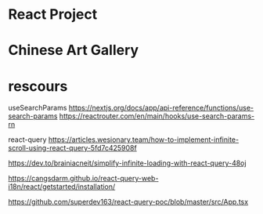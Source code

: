 # React Project

<h1>Chinese Art Gallery</h1>

# rescours

useSearchParams
https://nextjs.org/docs/app/api-reference/functions/use-search-params
https://reactrouter.com/en/main/hooks/use-search-params-rn

react-query
https://articles.wesionary.team/how-to-implement-infinite-scroll-using-react-query-5fd7c425908f

https://dev.to/brainiacneit/simplify-infinite-loading-with-react-query-48oj

https://cangsdarm.github.io/react-query-web-i18n/react/getstarted/installation/

https://github.com/superdev163/react-query-poc/blob/master/src/App.tsx
